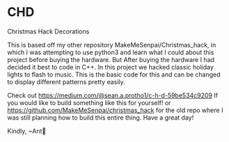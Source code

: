 # CHD
Christmas Hack Decorations

This is based off my other repository MakeMeSenpai/Christmas_hack, in which I was attempting to use python3 and learn what I 
could about this project before buying the hardware. But After buying the hardware I had decided it best to code in C++.
In this project we hacked classic holiday lights to flash to music. This is the basic code for this and can be changed to
display different patterns pretty easily.

Check out https://medium.com/@sean.a.protho1/c-h-d-59be534c9209 If you would like to build something like this for yourself! or https://github.com/MakeMeSenpai/christmas_hack for the old repo where I was still planning how to build this entire thing. Have a great day!

Kindly, ~Ant🐜
